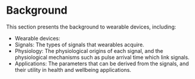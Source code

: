 # Background

This section presents the background to wearable devices, including:
- Wearable devices:
- Signals: The types of signals that wearables acquire.
- Physiology: The physiological origins of each signal, and the physiological mechanisms such as pulse arrival time which link signals.
- Applications: The parameters that can be derived from the signals, and their utility in health and wellbeing applications.

